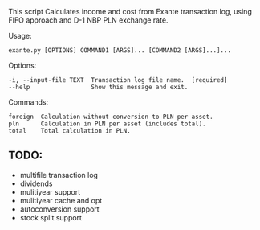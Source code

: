 This script Calculates income and cost from Exante transaction log, using FIFO approach and D-1 NBP PLN exchange rate.

Usage: 
    
    exante.py [OPTIONS] COMMAND1 [ARGS]... [COMMAND2 [ARGS]...]...

Options:
    
    -i, --input-file TEXT  Transaction log file name.  [required]
    --help                 Show this message and exit.

Commands:
  
    foreign  Calculation without conversion to PLN per asset.
    pln      Calculation in PLN per asset (includes total).
    total    Total calculation in PLN.

## TODO:
- multifile transaction log
- dividends
- mulitiyear support
- mulitiyear cache and opt
- autoconversion support
- stock split support